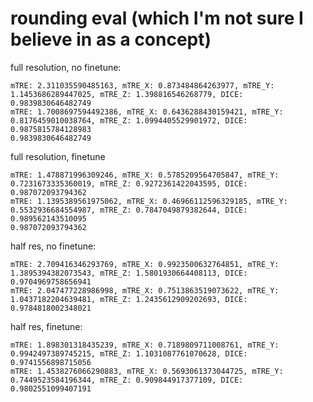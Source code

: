 

# rounding eval (which I'm not sure I believe in as a concept)

full resolution, no finetune:


```
mTRE: 2.311035590485163, mTRE_X: 0.873484864263977, mTRE_Y: 1.1453686289447025, mTRE_Z: 1.398816546268779, DICE: 0.9839830646482749
mTRE: 1.7008697594492386, mTRE_X: 0.6436288430159421, mTRE_Y: 0.8176459010038764, mTRE_Z: 1.0994405529901972, DICE: 0.9875815784128983
0.9839830646482749
```

full resolution, finetune

```
mTRE: 1.478871996309246, mTRE_X: 0.5785209564705847, mTRE_Y: 0.7231673335360019, mTRE_Z: 0.9272361422043595, DICE: 0.987072093794362
mTRE: 1.1395389561975062, mTRE_X: 0.46966112596329185, mTRE_Y: 0.5532936684554987, mTRE_Z: 0.7847049879382644, DICE: 0.989562143510095
0.987072093794362
```

half res, no finetune:

```
mTRE: 2.709416346293769, mTRE_X: 0.9923500632764851, mTRE_Y: 1.3895394382073543, mTRE_Z: 1.5801930664408113, DICE: 0.9704969758656941
mTRE: 2.047477228986998, mTRE_X: 0.7513863519073622, mTRE_Y: 1.0437182204639481, mTRE_Z: 1.2435612909202693, DICE: 0.9784818002348021
```

half res, finetune:

```
mTRE: 1.898301318435239, mTRE_X: 0.7189809711008761, mTRE_Y: 0.9942497389745215, mTRE_Z: 1.1031087761070628, DICE: 0.9741556898715056
mTRE: 1.4538276066290883, mTRE_X: 0.5693061373044725, mTRE_Y: 0.7449523584196344, mTRE_Z: 0.909844917377109, DICE: 0.9802551099407191
```

